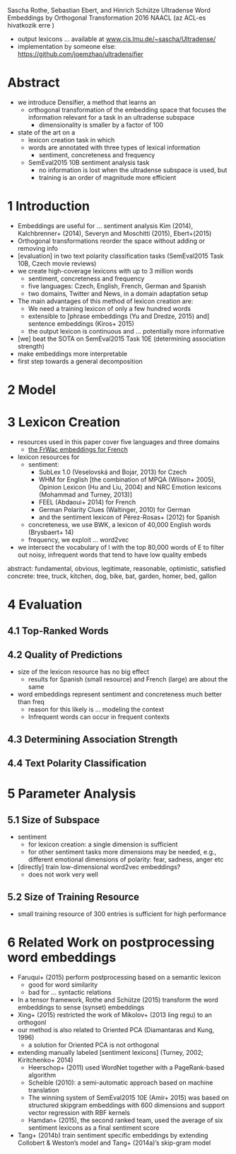 Sascha Rothe, Sebastian Ebert, and Hinrich Schütze
Ultradense Word Embeddings by Orthogonal Transformation
2016 NAACL (az ACL-es hivatkozik erre )

* output lexicons ... available at www.cis.lmu.de/~sascha/Ultradense/
* implementation by someone else: https://github.com/joemzhao/ultradensifier

# Abstract

* we introduce Densifier, a method that learns an
  * orthogonal transformation of the embedding space that
    focuses the information relevant for a task in an ultradense subspace
    * dimensionality is smaller by a factor of 100
* state of the art on a
  * lexicon creation task in which
  * words are annotated with three types of lexical information
    * sentiment, concreteness and frequency
  * SemEval2015 10B sentiment analysis task
    * no information is lost when the ultradense subspace is used, but
    * training is an order of magnitude more efficient

# 1 Introduction

* Embeddings are useful for ... sentiment analysis
  Kim (2014), Kalchbrenner+ (2014), Severyn and Moschitti (2015), Ebert+(2015)
* Orthogonal transformations reorder the space without adding or removing info
* [evaluation] in two text polarity classification tasks 
  (SemEval2015 Task 10B, Czech movie reviews)
* we create high-coverage lexicons with up to 3 million words
  * sentiment, concreteness and frequency
  * five languages: Czech, English, French, German and Spanish
  * two domains, Twitter and News, in a domain adaptation setup
* The main advantages of this method of lexicon creation are:
  * We need a training lexicon of only a few hundred words
  * extensible to [phrase embeddings (Yu and Dredze, 2015) and] 
    sentence embeddings (Kiros+ 2015)
  * the output lexicon is continuous and ... potentially more informative
* [we] beat the SOTA on SemEval2015 Task 10E (determining association strength)
* make embeddings more interpretable
* first step towards a general decomposition

# 2 Model

# 3 Lexicon Creation

* resources used in this paper cover five languages and three domains
  * [the FrWac embeddings for French](http://fauconnier.github.io/)
* lexicon resources for
  * sentiment:
    * SubLex 1.0 (Veselovská and Bojar, 2013) for Czech
    * WHM for English [the combination of MPQA (Wilson+ 2005), Opinion Lexicon
      (Hu and Liu, 2004) and NRC Emotion lexicons (Mohammad and Turney, 2013)]
    * FEEL (Abdaoui+ 2014) for French
    * German Polarity Clues (Waltinger, 2010) for German
    * and the sentiment lexicon of Pérez-Rosas+ (2012) for Spanish
  * concreteness, we use BWK, a lexicon of 40,000 English words (Brysbaert+ 14)
  * frequency, we exploit ... word2vec
* we intersect the vocabulary of l with the top 80,000 words of E 
  to filter out noisy, infrequent words that tend to have low quality embeds

abstract: fundamental, obvious, legitimate, reasonable, optimistic, satisfied
concrete: tree, truck, kitchen, dog, bike, bat, garden, homer, bed, gallon

# 4 Evaluation

## 4.1 Top-Ranked Words

## 4.2 Quality of Predictions

* size of the lexicon resource has no big effect
  * results for Spanish (small resource) and French (large) are about the same
* word embeddings represent sentiment and concreteness much better than freq
  * reason for this likely is ...  modeling the context
  * Infrequent words can occur in frequent contexts

## 4.3 Determining Association Strength

## 4.4 Text Polarity Classification

# 5 Parameter Analysis

## 5.1 Size of Subspace

* sentiment
  * for lexicon creation: a single dimension is sufficient 
  * for other sentiment tasks more dimensions may be needed, 
    e.g.,  different emotional dimensions of polarity: fear, sadness, anger etc
* [directly] train low-dimensional word2vec embeddings?
  * does not work very well

## 5.2 Size of Training Resource

* small training resource of 300 entries is sufficient for high performance

# 6 Related Work on postprocessing word embeddings

* Faruqui+ (2015) perform postprocessing based on a semantic lexicon
  * good for word similarity
  * bad for ... syntactic relations
* In a tensor framework, Rothe and Schütze (2015) transform the word embeddings
  to sense (synset) embeddings
* Xing+ (2015) restricted the work of Mikolov+ (2013 ling regu) to an orthogonl
* our method is also related to Oriented PCA (Diamantaras and Kung, 1996)
  * a solution for Oriented PCA is not orthogonal
* extending manually labeled [sentiment lexicons]
  (Turney, 2002; Kiritchenko+ 2014)
  * Heerschop+ (2011) used WordNet together with a PageRank-based algorithm
  * Scheible (2010): a semi-automatic approach based on machine translation
  * The winning system of SemEval2015 10E (Amir+ 2015) was 
    based on structured skipgram embeddings with 600 dimensions and 
    support vector regression with RBF kernels
  * Hamdan+ (2015), the second ranked team, used the average of six sentiment
    lexicons as a final sentiment score
* Tang+ (2014b) train sentiment specific embeddings 
  by extending Collobert & Weston’s model and Tang+ (2014a)’s skip-gram model
